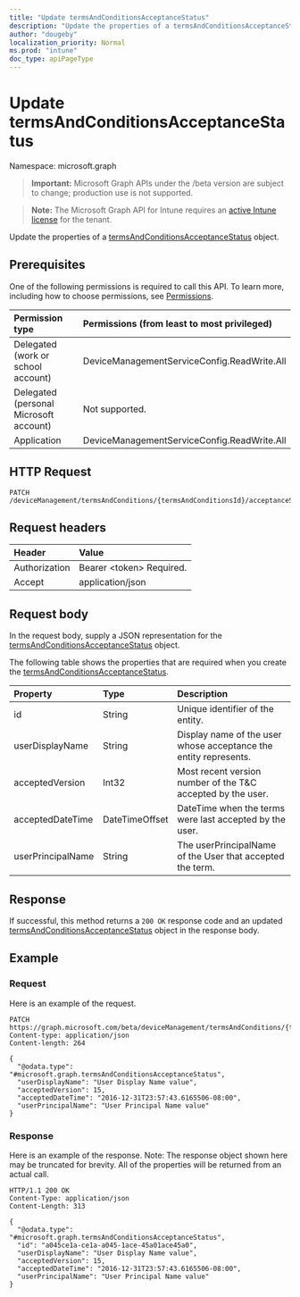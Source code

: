 ```yaml
---
title: "Update termsAndConditionsAcceptanceStatus"
description: "Update the properties of a termsAndConditionsAcceptanceStatus object."
author: "dougeby"
localization_priority: Normal
ms.prod: "intune"
doc_type: apiPageType
---
```


# Update termsAndConditionsAcceptanceStatus

Namespace: microsoft.graph

> **Important:** Microsoft Graph APIs under the /beta version are subject to change; production use is not supported.

> **Note:** The Microsoft Graph API for Intune requires an [active Intune license](https://go.microsoft.com/fwlink/?linkid=839381) for the tenant.

Update the properties of a [termsAndConditionsAcceptanceStatus](../resources/intune-companyterms-termsandconditionsacceptancestatus.md) object.

## Prerequisites
One of the following permissions is required to call this API. To learn more, including how to choose permissions, see [Permissions](/graph/permissions-reference).

|Permission type|Permissions (from least to most privileged)|
|:---|:---|
|Delegated (work or school account)|DeviceManagementServiceConfig.ReadWrite.All|
|Delegated (personal Microsoft account)|Not supported.|
|Application|DeviceManagementServiceConfig.ReadWrite.All|

## HTTP Request
<!-- {
  "blockType": "ignored"
}
-->
``` http
PATCH /deviceManagement/termsAndConditions/{termsAndConditionsId}/acceptanceStatuses/{termsAndConditionsAcceptanceStatusId}
```

## Request headers
|Header|Value|
|:---|:---|
|Authorization|Bearer &lt;token&gt; Required.|
|Accept|application/json|

## Request body
In the request body, supply a JSON representation for the [termsAndConditionsAcceptanceStatus](../resources/intune-companyterms-termsandconditionsacceptancestatus.md) object.

The following table shows the properties that are required when you create the [termsAndConditionsAcceptanceStatus](../resources/intune-companyterms-termsandconditionsacceptancestatus.md).

|Property|Type|Description|
|:---|:---|:---|
|id|String|Unique identifier of the entity.|
|userDisplayName|String|Display name of the user whose acceptance the entity represents.|
|acceptedVersion|Int32|Most recent version number of the T&C accepted by the user.|
|acceptedDateTime|DateTimeOffset|DateTime when the terms were last accepted by the user.|
|userPrincipalName|String|The userPrincipalName of the User that accepted the term.|



## Response
If successful, this method returns a `200 OK` response code and an updated [termsAndConditionsAcceptanceStatus](../resources/intune-companyterms-termsandconditionsacceptancestatus.md) object in the response body.

## Example

### Request
Here is an example of the request.
``` http
PATCH https://graph.microsoft.com/beta/deviceManagement/termsAndConditions/{termsAndConditionsId}/acceptanceStatuses/{termsAndConditionsAcceptanceStatusId}
Content-type: application/json
Content-length: 264

{
  "@odata.type": "#microsoft.graph.termsAndConditionsAcceptanceStatus",
  "userDisplayName": "User Display Name value",
  "acceptedVersion": 15,
  "acceptedDateTime": "2016-12-31T23:57:43.6165506-08:00",
  "userPrincipalName": "User Principal Name value"
}
```

### Response
Here is an example of the response. Note: The response object shown here may be truncated for brevity. All of the properties will be returned from an actual call.
``` http
HTTP/1.1 200 OK
Content-Type: application/json
Content-Length: 313

{
  "@odata.type": "#microsoft.graph.termsAndConditionsAcceptanceStatus",
  "id": "a045ce1a-ce1a-a045-1ace-45a01ace45a0",
  "userDisplayName": "User Display Name value",
  "acceptedVersion": 15,
  "acceptedDateTime": "2016-12-31T23:57:43.6165506-08:00",
  "userPrincipalName": "User Principal Name value"
}
```






